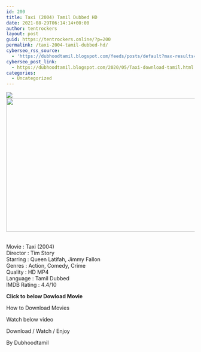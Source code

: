 ```yaml
---
id: 200
title: Taxi (2004) Tamil Dubbed HD
date: 2021-08-29T06:14:14+00:00
author: tentrockers
layout: post
guid: https://tentrockers.online/?p=200
permalink: /taxi-2004-tamil-dubbed-hd/
cyberseo_rss_source:
  - 'https://dubhoodtamil.blogspot.com/feeds/posts/default?max-results=150&start-index=301'
cyberseo_post_link:
  - https://dubhoodtamil.blogspot.com/2020/05/Taxi-download-tamil.html
categories:
  - Uncategorized
---
```

<div class="media_block">
  <img src="https://1.bp.blogspot.com/-Ruw1-6LQHJQ/XsaLWJ3rhTI/AAAAAAAABMY/pnB62QOcMxERIKc5DSQfS4BCkzHxpMvDwCNcBGAsYHQ/s72-c/images%2B%252849%2529.jpeg" class="media_thumbnail" />
</div>

<div dir="ltr" trbidi="on" readability="11.95223880597">
  <div class="separator">
    <a href="https://1.bp.blogspot.com/-Ruw1-6LQHJQ/XsaLWJ3rhTI/AAAAAAAABMY/pnB62QOcMxERIKc5DSQfS4BCkzHxpMvDwCNcBGAsYHQ/s1600/images%2B%252849%2529.jpeg" imageanchor="1"><img loading="lazy" border="0" data-original-height="415" data-original-width="739" height="358" src="https://1.bp.blogspot.com/-Ruw1-6LQHJQ/XsaLWJ3rhTI/AAAAAAAABMY/pnB62QOcMxERIKc5DSQfS4BCkzHxpMvDwCNcBGAsYHQ/s640/images%2B%252849%2529.jpeg" width="640" /></a>
  </div>
  
  <p>
    <span id="goog_464216502"></span><span id="goog_464216503"></span><br />Movie : Taxi (2004)<br />Director : Tim Story<br />Starring : Queen Latifah, Jimmy Fallon<br />Genres : Action, Comedy, Crime<br />Quality : HD MP4<br />Language : Tamil Dubbed<br />IMDB Rating : 4.4/10
  </p>
  
  <p>
    <span><b>Click to below Dowload Movie</b></span>
  </p>
  
  <p>
    How to Download Movies
  </p>
  
  <p>
    Watch below video
  </p>
  
  <p>
  </p>
  
  <p>
    Download / Watch / Enjoy
  </p>
  
  <p>
    By Dubhoodtamil
  </p>
</div>